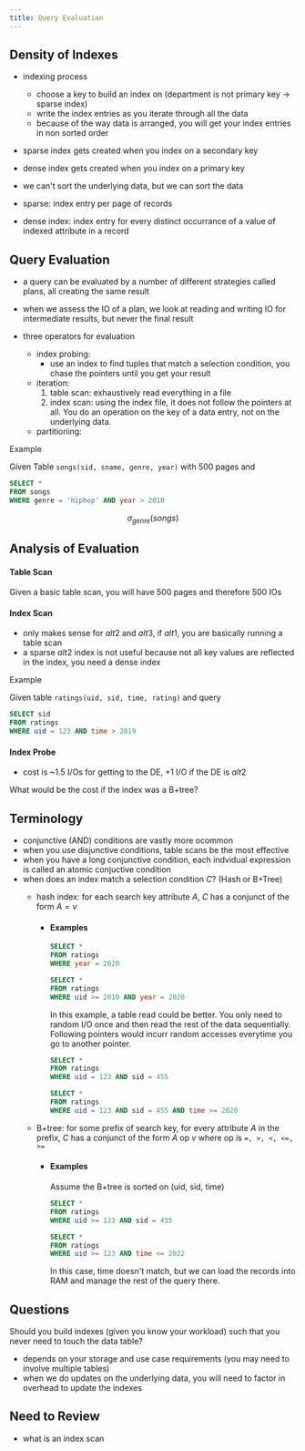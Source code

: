 ```yaml
---
title: Query Evaluation
---
```


## Density of Indexes
- indexing process
    - choose a key to build an index on (department is not primary key -> sparse index)
    - write the index entries as you iterate through all the data
    - because of the way data is arranged, you will get your index entries in non sorted order

- sparse index gets created when you index on a secondary key
- dense index gets created when you index on a primary key

- we can't sort the underlying data, but we can sort the data

- sparse: index entry per page of records
- dense index: index entry for every distinct occurrance of a value of indexed attribute in a record

## Query Evaluation
- a query can be evaluated by a number of different strategies called plans, all creating the same result
- when we assess the IO of a plan, we look at reading and writing IO for intermediate results, but never the final result

- three operators for evaluation
  - index probing:
    - use an index to find tuples that match a selection condition, you chase the pointers until you get your result
  - iteration:
      1. table scan: exhaustively read everything in a file
      2. index scan: using the index file, it does not follow the pointers at all. You do an operation on the key of a data entry, not on the underlying data. 
  - partitioning:

Example

Given Table `songs(sid, sname, genre, year)` with 500 pages and 

``` sql
SELECT * 
FROM songs
WHERE genre = 'hiphop' AND year > 2010
```

$$
    \sigma_{genre}(songs)
$$

## Analysis of Evaluation

#### Table Scan
Given a basic table scan, you will have 500 pages and therefore 500 IOs

#### Index Scan
- only makes sense for $alt2$ and $alt3$, if $alt1$, you are basically running a table scan
- a sparse $alt2$ index is not useful because not all key values are reflected in the index, you need a dense index

Example

Given table `ratings(uid, sid, time, rating)` and query
``` sql
SELECT sid 
FROM ratings 
WHERE uid = 123 AND time > 2019
```

#### Index Probe
- cost is ~1.5 I/Os for getting to the DE, +1 I/O if the DE is $alt2$

What would be the cost if the index was a B+tree?

## Terminology
- conjunctive (AND) conditions are vastly more ocommon 
- when you use disjunctive conditions, table scans be the most effective
- when you have a long conjunctive condition, each indvidual expression is called an atomic conjuctive condition
- when does an index match a selection condition $C$? (Hash or B+Tree)
  - hash index: for each search key attribute $A$, $C$ has a conjunct of the form $A = v$
    - #### Examples
        ``` sql title="invalid"
        SELECT * 
        FROM ratings
        WHERE year = 2020
        ```

        ``` sql title="invalid"
        SELECT * 
        FROM ratings
        WHERE uid >= 2010 AND year = 2020
        ```
        In this example, a table read could be better. You only need to random I/O once and then read the rest of the data sequentially. Following pointers would incurr random accesses everytime you go to another pointer.

        ``` sql title="valid"
        SELECT * 
        FROM ratings
        WHERE uid = 123 AND sid = 455
        ```

        ``` sql title="valid (partial)"
        SELECT * 
        FROM ratings
        WHERE uid = 123 AND sid = 455 AND time >= 2020
        ```
  
  - B+tree: for some prefix of search key, for every attribute $A$ in the prefix, $C$ has a conjunct of the form $A$ op $v$ where op is `=, >, <, <=, >=`
    - #### Examples
        Assume the B+tree is sorted on (uid, sid, time)
        ``` sql title="valid"
        SELECT * 
        FROM ratings
        WHERE uid >= 123 AND sid = 455
        ```

        ``` sql title="valid (partial)"
        SELECT * 
        FROM ratings
        WHERE uid >= 123 AND time <= 2022
        ```
        In this case, time doesn't match, but we can load the records into RAM and manage the rest of the query there. 

## Questions
Should you build indexes (given you know your workload) such that you never need to touch the data table?

- depends on your storage and use case requirements (you may need to involve multiple tables)
- when we do updates on the underlying data, you will need to factor in overhead to update the indexes

## Need to Review
- what is an index scan
